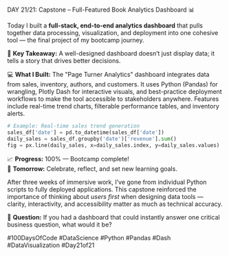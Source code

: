 DAY 21/21: Capstone – Full-Featured Book Analytics Dashboard 📊  

Today I built a **full-stack, end-to-end analytics dashboard** that pulls together data processing, visualization, and deployment into one cohesive tool — the final project of my bootcamp journey.  

🎯 **Key Takeaway:** A well-designed dashboard doesn’t just display data; it tells a story that drives better decisions.  

💻 **What I Built:** The "Page Turner Analytics" dashboard integrates data from sales, inventory, authors, and customers. It uses Python (Pandas) for wrangling, Plotly Dash for interactive visuals, and best-practice deployment workflows to make the tool accessible to stakeholders anywhere. Features include real-time trend charts, filterable performance tables, and inventory alerts.  

```python
# Example: Real-time sales trend generation
sales_df['date'] = pd.to_datetime(sales_df['date'])
daily_sales = sales_df.groupby('date')['revenue'].sum()
fig = px.line(daily_sales, x=daily_sales.index, y=daily_sales.values)
```

📈 **Progress:** 100% — Bootcamp complete!  
🚀 **Tomorrow:** Celebrate, reflect, and set new learning goals.

After three weeks of immersive work, I’ve gone from individual Python scripts to fully deployed applications. This capstone reinforced the importance of thinking about *users first* when designing data tools — clarity, interactivity, and accessibility matter as much as technical accuracy.  

💬 **Question:** If you had a dashboard that could instantly answer one critical business question, what would it be?  

#100DaysOfCode #DataScience #Python #Pandas #Dash #DataVisualization #Day21of21